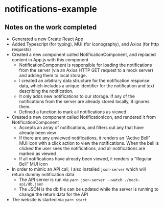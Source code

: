 # notifications-example

## Notes on the work completed

- Generated a new Create React App
- Added Typescript (for typing), MUI (for iconography), and Axios (for http requests)
- Created a new component called NotificationComponent, and replaced content in App.js with this component.
  - NotificationComponent is responsible for loading the notifications from the server (via an Axios HTTP GET request to a mock server) and adding them to local storage.
  - I created an arbitrary data structure for the notification response data, which includes a unique identifier for the notification and text describing the notification.
  - It only adds new notifications to our storage. If any of the notifications from the server are already stored locally, it ignores them.
  - Defined a function to mark all notifications as viewed
- Created a new component called NotificationIcon, and rendered it from NotificationComponent
  - Accepts an array of notifications, and filters out any that have already been view
  - If there are any unviewed notifications, it renders an "Active Bell" MUI icon with a click action to view the notifications. When the bell is clicked the user sees the notifications, and all notifications are marked as viewed
  - If all notifications have already been viewed, it renders a "Regular Bell" MUI icon
- In order to mimic an API call, I also installed `json-server` which will return dummy notification data
  - The API server is run via `yarn json-server --watch ./mock-api/db.json`
  - The JSON is the db file can be updated while the server is running to change the return data for the API
- The website is started via `yarn start`